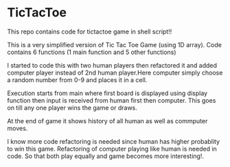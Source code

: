 # TicTacToe
This repo contains code for tictactoe game in shell script!!

This is a very simplified version of Tic Tac Toe Game (using 1D array).
Code contains 6 functions (1 main function and 5 other functions)

I started to code this with two human players then refactored it and added computer player
instead of 2nd human player.Here computer simply choose a random number from 0-9 and places
it in a cell.

Execution starts from main where first board is displayed using display function then input 
is received from human first then computer. This goes on till any one player wins the game or draws.

At the end of game it shows history of all human as well as commputer moves.

I know more code refactoring is needed since human has higher probablity to win this game.
Refactoring of computer playing like human is needed in code. So that both play equally and
game becomes more interesting!.
